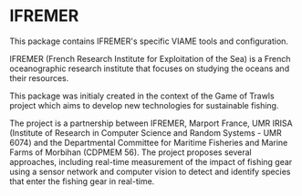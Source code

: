 # IFREMER

This package contains IFREMER's specific VIAME tools and configuration.

IFREMER (French Research Institute for Exploitation of the Sea) is a French
oceanographic research institute that focuses on studying the oceans and their
resources.

This package was initialy created in the context of the Game of Trawls 
project which aims to develop new technologies for sustainable fishing. 

The project is a partnership between IFREMER, Marport France,
UMR IRISA (Institute of Research in Computer Science and Random Systems - UMR 6074) and
the Departmental Committee for Maritime Fisheries and Marine Farms of Morbihan (CDPMEM 56).
The project proposes several approaches, including real-time measurement of the impact of
fishing gear using a sensor network and computer vision to detect and identify species that 
enter the fishing gear in real-time. 
